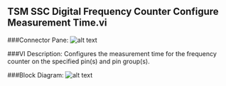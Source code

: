 ## **TSM SSC Digital Frequency Counter Configure Measurement Time.vi**
###Connector Pane:
![alt text](/Instrument%20Control/Digital/Frequency%20Measurement/TSM%20SSC%20Digital%20Frequency%20Counter%20Configure%20Measurement%20Time.vic.png "TSM SSC Digital Frequency Counter Configure Measurement Time.vi connector pane")

###VI Description:
Configures the measurement time for the frequency counter on the specified pin(s) and pin group(s).

###Block Diagram:
![alt text](/Instrument%20Control/Digital/Frequency%20Measurement/TSM%20SSC%20Digital%20Frequency%20Counter%20Configure%20Measurement%20Time.vid.png "TSM SSC Digital Frequency Counter Configure Measurement Time.vi block diagram")
